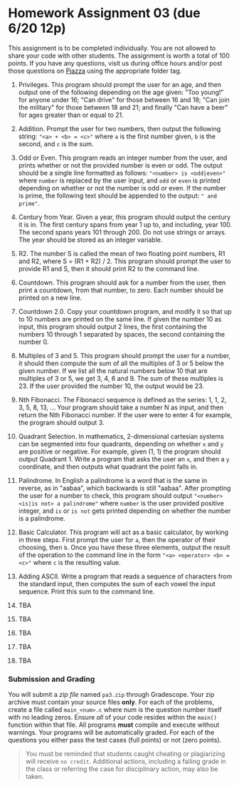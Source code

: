 # Homework Assignment 03 (due 6/20 12p)

This assignment is to be completed individually.  You are not allowed to share your code with other students.  The assignment is worth a total of 100 points.  If you have any questions, visit us during office hours and/or post those questions on [Piazza](https://piazza.com) using the appropriate folder tag.

1. Privileges.  This program should prompt the user for an age, and then output one of the following depending on the age given: "Too young!" for anyone under 16; "Can drive" for those between 16 and 18; "Can join the military" for those between 18 and 21; and finally "Can have a beer" for ages greater than or equal to 21. 

1. Addition.  Prompt the user for two numbers, then output the following string: `"<a> + <b> = <c>"` where `a` is the first number given, `b` is the second, and `c` is the sum.

1. Odd or Even.  This program reads an integer number from the user, and prints whether or not the provided number is even or odd.  The output should be a single line formatted as follows: `"<number> is <odd|even>"` where `number` is replaced by the user input, and `odd` or `even` is printed depending on whether or not the number is odd or even.  If the number is prime, the following text should be appended to the output: `" and prime"`.

1. Century from Year.  Given a year, this program should output the century it is in.  The first century spans from year 1 up to, and including, year 100.  The second spans years 101 through 200.  Do not use strings or arrays.  The year should be stored as an integer variable.

1. R2.  The number S is called the mean of two floating point numbers, R1 and R2, where S = (R1 + R2) / 2.  This program should prompt the user to provide R1 and S, then it should print R2 to the command line.

1. Countdown.  This program should ask for a number from the user, then print a countdown, from that number, to zero.  Each number should be printed on a new line.

1. Countdown 2.0.  Copy your countdown program, and modify it so that up to 10 numbers are printed on the same line. 
If given the number 10 as input, this program should output 2 lines, the first containing the numbers 10 through 1 separated by spaces, the second containing the number 0.

1. Multiples of 3 and 5.  This program should prompt the user for a number, it should then compute the sum of all the multiples of 3 or 5 below the given number.  If we list all the natural numbers below 10 that are multiples of 3 or 5, we get 3, 4, 6 and 9.  The sum of these multiples is 23.  If the user provided the number 10, the output would be 23.

1. Nth Fibonacci.  The Fibonacci sequence is defined as the series: 1, 1, 2, 3, 5, 8, 13, ... Your program should take a number N as input, and then return the Nth Fibonacci number.  If the user were to enter 4 for example, the program should output 3.

1. Quadrant Selection.  In mathematics, 2-dimensional cartesian systems can be segmented into four quadrants, depending on whether `x` and `y` are positive or negative. For example, given (1, 1) the program should output Quadrant 1.  Write a program that asks the user an `x`, and then a `y` coordinate, and then outputs what quadrant the point falls in.

1. Palindrome.  In English a palindrome is a word that is the same in reverse, as in "aabaa", which backwards is still "aabaa".  After prompting the user for a number to check, this program should output `"<number> <is|is not> a palindrome"` where `number` is the user provided positive integer, and `is` or `is not` gets printed depending on whether the number is a palindrome.

1. Basic Calculator.  This program will act as a basic calculator, by working in three steps.  First prompt the user for `a`, then the operator of their choosing, then `b`.  Once you have these three elements, output the result of the operation to the command line in the form `"<a> <operator> <b> = <c>"` where `c` is the resulting value.

1. Adding ASCII.  Write a program that reads a sequence of characters from the standard input, then computes the sum of each vowel the input sequence.  Print this sum to the command line.

1. TBA

1. TBA

1. TBA

1. TBA

1. TBA

### Submission and Grading
You will submit a *zip file* named `pa3.zip` through Gradescope.  Your zip archive must contain your source files **only**.  For each of the problems, create a file called `main_<num>.c` where num is the question number itself with no leading zeros.  Ensure *all* of your code resides within the `main()` function within that file.  All programs **must** compile and execute without warnings.  Your programs will be automatically graded.  For each of the questions you either pass the test cases (full points) or not (zero points).

> You must be reminded that students caught cheating or plagiarizing will receive `no credit`.  Additional actions, including a failing grade in the class or referring the case for disciplinary action, may also be taken.
